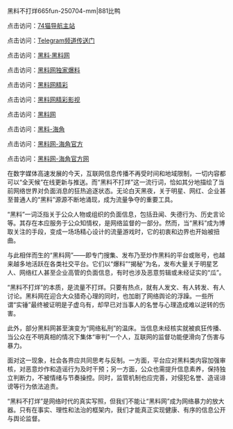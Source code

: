 黑料不打烊665fun-250704-mm|881比鸭

点击访问：<a href="https://74mao.com/">74猫导航主站</a>

点击访问：<a href="https://74mao.com/">Telegram频道传送门</a>

点击访问：<a href="https://heiliaolvzlu3.pages.dev">黑料·黑料网</a>

点击访问：<a href="https://heiliaoyvnrda.pages.dev">黑料网独家爆料</a>

点击访问：<a href="https://qfwfg.pages.dev/">黑料网精彩</a>

点击访问：<a href="https://tyer.pages.dev/">黑料网精彩影视</a>

点击访问：<a href="https://fge-7ja.pages.dev/">黑料网</a>

点击访问：<a href="https://gdas.pages.dev/">黑料-海角</a>

点击访问：<a href="https://jha.pages.dev/">黑料网-海角官方</a>

点击访问：<a href="https://sdbsd.pages.dev/">黑料网-海角官方网</a>

在数字媒体高速发展的今天，互联网信息传播不再受时间和地域限制，一切内容都可以“全天候”在线更新与推送。而“黑料不打烊”这一流行词，恰如其分地描绘了当前网络世界对负面消息的狂热追逐状态。无论白天黑夜，关于明星、网红、企业甚至普通人的“黑料”源源不断地涌现，成为流量争夺的重要工具。

“黑料”一词泛指关于公众人物或组织的负面信息，包括丑闻、失德行为、历史言论等。其存在本应服务于公众知情权，是网络监督的一部分。然而，当“黑料”成为博取关注的手段，变成一场场精心设计的流量游戏时，它的初衷和边界也开始被扭曲。

与此相伴而生的“黑料网”——即专门搜集、发布乃至炒作黑料的平台或账号，也越来越多地活跃在各类社交平台。它们以“爆料”“揭秘”为名，发布大量关于明星艺人、网络红人甚至企业高管的负面信息，有时也涉及恶意剪辑或未经证实的“瓜”。

“黑料不打烊”的本质，是流量不打烊。只要有热点，就有人发文、有人转发、有人讨论。黑料网在迎合大众猎奇心理的同时，也加剧了网络舆论的浮躁。一些所谓“实锤”最终被证明是子虚乌有，却早已对当事人的名誉与心理造成难以逆转的伤害。

此外，部分黑料网甚至演变为“网络私刑”的温床。当信息未经核实就被疯狂传播、当公众在不明真相的情况下集体“审判”一个人，互联网的监督功能便滑向了伤害与暴力。

面对这一现象，社会各界应共同思考与反制。一方面，平台应对黑料类内容加强审核，对恶意炒作和造谣行为及时干预；另一方面，公众也需提升信息素养，保持独立判断力，不被情绪与节奏操控。同时，监管机制也应完善，对侵犯名誉、造谣诽谤等行为依法追责。

“黑料不打烊”是网络时代的真实写照，但我们不能让“黑料网”成为网络暴力的放大器。只有在事实、理性和法治的框架内，我们才能真正实现健康、有序的信息公开与舆论监督。

